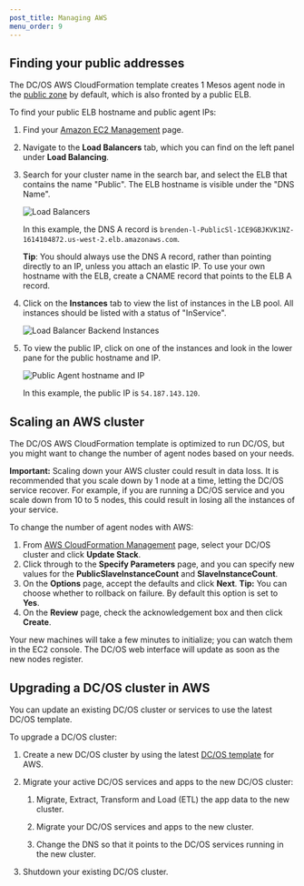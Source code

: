 ```yaml
---
post_title: Managing AWS
menu_order: 9
---
```


## Finding your public addresses

The DC/OS AWS CloudFormation template creates 1 Mesos agent node
in the [public zone][1] by default, which is also fronted by a public ELB.

To find your public ELB hostname and public agent IPs:

1.  Find your [Amazon EC2 Management](https://console.aws.amazon.com/ec2/home) page.

2.  Navigate to the **Load Balancers** tab, which you can find on the left panel under **Load Balancing**.

3.  Search for your cluster name in the search bar, and select the ELB that contains the name "Public". The ELB hostname is visible under the "DNS Name".

    ![Load Balancers](../img/aws-load-balancers.png)

    In this example, the DNS A record is `brenden-l-PublicSl-1CE9GBJKVK1NZ-1614104872.us-west-2.elb.amazonaws.com`.

    **Tip**: You should always use the DNS A record, rather than pointing directly to an IP, unless you attach an elastic IP. To use your own hostname with the ELB, create a CNAME record that points to the ELB A record.

4.  Click on the **Instances** tab to view the list of instances in the LB pool. All instances should be listed with a status of "InService".

    ![Load Balancer Backend Instances](../img/aws-load-balancer-instances.png)


5.  To view the public IP, click on one of the instances and look in the lower pane for the public hostname and IP.

    ![Public Agent hostname and IP](../img/aws-public-agent.png)

    In this example, the public IP is `54.187.143.120`.

## Scaling an AWS cluster

The DC/OS AWS CloudFormation template is optimized to run DC/OS, but you might want to change the number of agent nodes based on your needs.

**Important:** Scaling down your AWS cluster could result in data loss. It is recommended that you scale down by 1 node at a time, letting the DC/OS service recover. For example, if you are running a DC/OS service and you scale down from 10 to 5 nodes, this could result in losing all the instances of your service.

To change the number of agent nodes with AWS:

1.  From [AWS CloudFormation Management][3] page, select your DC/OS cluster and click **Update Stack**.
2.  Click through to the **Specify Parameters** page, and you can specify new values for the **PublicSlaveInstanceCount** and **SlaveInstanceCount**.
3.  On the **Options** page, accept the defaults and click **Next**. **Tip:** You can choose whether to rollback on failure. By default this option is set to **Yes**.
4.  On the **Review** page, check the acknowledgement box and then click **Create**.

Your new machines will take a few minutes to initialize; you can watch them in the EC2 console. The DC/OS web interface will update as soon as the new nodes register.

## Upgrading a DC/OS cluster in AWS

You can update an existing DC/OS cluster or services to use the latest DC/OS template.

To upgrade a DC/OS cluster:

1.  Create a new DC/OS cluster by using the latest [DC/OS template][2] for AWS.

2.  Migrate your active DC/OS services and apps to the new DC/OS cluster:

    1.  Migrate, Extract, Transform and Load (ETL) the app data to the new cluster.

    2.  Migrate your DC/OS services and apps to the new cluster.

    3.  Change the DNS so that it points to the DC/OS services running in the new cluster.

3.  Shutdown your existing DC/OS cluster.

 [1]: /docs/1.8/administration/securing-your-cluster/
 [2]: /docs/1.8/administration/installing/cloud/aws/
 [3]: https://console.aws.amazon.com/cloudformation/home
